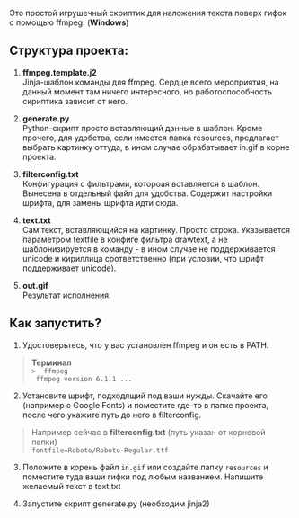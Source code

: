 Это простой игрушечный скриптик для наложения текста поверх гифок с помощью ffmpeg. (**Windows**)  

## Структура проекта:
1) **ffmpeg.template.j2**   
Jinja-шаблон команды для ffmpeg. Сердце всего мероприятия, на данный момент там ничего интересного, но работоспособность скриптика зависит от него.

3) **generate.py**  
Python-скрипт просто вставляющий данные в шаблон. Кроме прочего, для удобства, если имеется папка resources, предлагает выбрать картинку оттуда, в ином случае обрабатывает in.gif в корне проекта.

2) **filterconfig.txt**  
Конфигурация с фильтрами, котороая вставляется в шаблон. Вынесена в отдельный файл для удобства. Содержит настройки шрифта, для замены шрифта идти сюда.

3) **text.txt**  
Сам текст, вставляющийся на картинку. Просто строка. Указывается параметром textfile в конфиге фильтра drawtext, а не шаблонизируется в команду - в ином случае не поддерживается unicode и кириллица соответственно (при условии, что шрифт поддерживает unicode).

4) **out.gif**  
Результат исполнения.

## Как запустить?

1) Удостоверьтесь, что у вас установлен ffmpeg и он есть в PATH.  
> **Терминал**  
>  ` >  ffmpeg `  
> ` ffmpeg version 6.1.1 ...`
2) Установите шрифт, подходящий под ваши нужды. Скачайте его (например с Google Fonts) и поместите где-то в папке проекта, после чего укажите путь до него в filterconfig.  
> Например сейчас в **filterconfig.txt** (путь указан от корневой папки)  
> `fontfile=Roboto/Roboto-Regular.ttf`   

3) Положите в корень файл `in.gif` или создайте папку `resources` и поместите туда ваши гифки под любым названием. Напишите желаемый текст в text.txt 

4) Запустите скрипт generate.py (необходим jinja2)